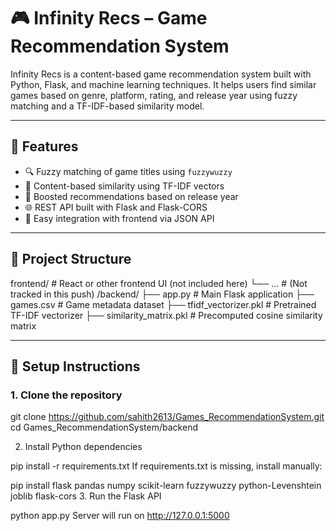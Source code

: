 # 🎮 Infinity Recs – Game Recommendation System

Infinity Recs is a content-based game recommendation system built with Python, Flask, and machine learning techniques. It helps users find similar games based on genre, platform, rating, and release year using fuzzy matching and a TF-IDF-based similarity model.

---

## 🚀 Features

- 🔍 Fuzzy matching of game titles using `fuzzywuzzy`
- 🧠 Content-based similarity using TF-IDF vectors
- 📅 Boosted recommendations based on release year
- 🌐 REST API built with Flask and Flask-CORS
- 🔌 Easy integration with frontend via JSON API

---

## 📁 Project Structure
frontend/ # React or other frontend UI (not included here)
└── ... # (Not tracked in this push)
/backend/
├── app.py # Main Flask application
├── games.csv # Game metadata dataset
├── tfidf_vectorizer.pkl # Pretrained TF-IDF vectorizer
├── similarity_matrix.pkl # Precomputed cosine similarity matrix

---

## 🔧 Setup Instructions

### 1. Clone the repository
git clone https://github.com/sahith2613/Games_RecommendationSystem.git
cd Games_RecommendationSystem/backend


2. Install Python dependencies

pip install -r requirements.txt
If requirements.txt is missing, install manually:

pip install flask pandas numpy scikit-learn fuzzywuzzy python-Levenshtein joblib flask-cors
3. Run the Flask API

python app.py
Server will run on http://127.0.0.1:5000



